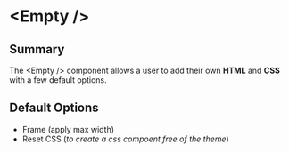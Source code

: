 # \<Empty />

## Summary
The \<Empty /> component allows a user to add their own **HTML** and **CSS** with a few default options.

## Default Options
- Frame (apply max width)
- Reset CSS (_to create a css compoent free of the theme_)